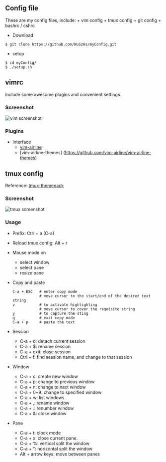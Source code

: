 ## Config file
These are my config files, include:
    + vim config
    + tmux config
    + git config
    + bashrc / cshrc

+ Download  
```shell
$ git clone https://github.com/WuSzHs/myConfig.git
```

+ setup
```shell
$ cd myConfig/
$ ./setup.sh
```

## vimrc
Include some awesome plugins and convenient settings.
### Screenshot
![vim screenshot](https://i.imgur.com/ZPO1bjX.png)

### Plugins
+ Interface
	+ [vim-airline](https://github.com/vim-airline/vim-airline)
	+ [vim-airline-themes] (https://github.com/vim-airline/vim-airline-themes)

## tmux config
Reference: [tmux-themepack](https://github.com/jimeh/tmux-themepack/blob/master/powerline/default/cyan.tmuxtheme)
### Screenshot
![tmux screenshot](https://i.imgur.com/QHZYKLl.png)

### Usage
+ Prefix: Ctrl + a (C-a)
+ Reload tmux config: Alt + r
+ Mouse mode on
	+ select window
	+ select pane
	+ resize pane
+ Copy and paste 
	```shell
	C-a + ESC	# enter copy mode
				# move cursor to the start/end of the desired text string
	v			# to activate highlighting
				# move cursor to cover the requisite string
	y			# to capture the sting
	q			# exit copy mode
	C-a + p		# paste the text
	```

+ Session
	+ C-a + d: detach current session
	+ C-a + $: rename session
	+ C-a + exit: close session
	+ Ctrl + f: find session name, and change to that session
+ Window
	+ C-a + c: create new window
	+ C-a + p: change to previous window
	+ C-a + n: change to next window
	+ C-a + 0~9: change to specified window
	+ C-a + w: list windows
	+ C-a + ,: rename window
	+ C-a + .: renumber window
	+ C-a + &: close window
+ Pane
	+ C-a + t: clock mode
	+ C-a + x: close current pane.
	+ C-a + %: vertical split the window
	+ C-a + ": horizontal split the window
	+ Alt + arrow keys: move between panes
	
